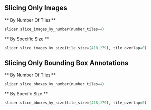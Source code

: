 ## Slicing Only Images

**  By Number Of Tiles ** 
```python
slicer.slice_images_by_number(number_tiles=4)
```

**  By Specific Size ** 
```python
slicer.slice_images_by_size(tile_size=(418,279), tile_overlap=0)
```

## Slicing  Only Bounding Box Annotations
** By Number Of Tiles **
```python
slicer.slice_bboxes_by_number(number_tiles=4)
```

**  By Specifc Size ** 
```python
slicer.slice_bboxes_by_size(tile_size=(418,279), tile_overlap=0)
```
